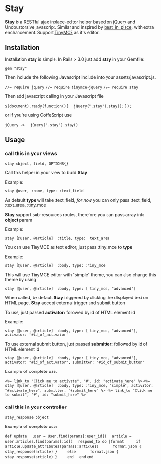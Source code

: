 # Stay
**Stay** is a RESTful ajax inplace-editor helper based on jQuery and Unobustorsive javascript.
Similar and inspired by [best_in_place](https://github.com/bernat/best_in_place), with extra
enchancement. Support [TinyMCE](http://tinymce.moxiecode.com/) as it's editor.

## Installation
Installation **stay** is simple. In Rails > 3.0 just add **stay** in your Gemfile:

  `gem "stay"`
  
Then include the following Javascript include into your assets/javascript.js.

  `//= require jquery`
  `//= require tinymce-jquery`
  `//= require stay`
  
Then add javascript calling in your Javascript file

  `$(document).ready(function(){`
  `  jQuery(".stay").stay();`
  `});`

or if you're using CoffeScript use
  
  `jQuery ->`
  `  jQuery(".stay").stay()`
    
## Usage

### call this in your views

  `stay object, field, OPTIONS{}`

Call this helper in your view to build **Stay**

Example:

  `stay @user, :name, type: :text_field`
  
As default **type** will take :text_field, *for now* you can only pass :text_field, :text_area, :tiny_mce

**Stay** support sub-resources routes, therefore you can pass array into **object** param

Example:

  `stay [@user, @article], :title, type: :text_area`
  
You can use TinyMCE as text editor, just pass :tiny_mce to **type**

Example:

  `stay [@user, @article], :body, type: :tiny_mce`
  
This will use TinyMCE editor with "simple" theme, you can also change this theme by using

  `stay [@user, @article], :body, type: [:tiny_mce, "advanced"]`
  

When called, by default **Stay** triggered by clicking the displayed text on HTML page.
**Stay** accept external trigger and submit button

To use, just passed **activator:** followed by id of HTML element id

Example:

  `stay [@user, @article], :body, type: [:tiny_mce, "advanced"], activator: "#id_of_activator"`
  
To use external submit button, just passed **submitter:** followed by id of HTML element id

  `stay [@user, @article], :body, type: [:tiny_mce, "advanced"], activator: "#id_of_activator", submitter: "#id_of_submit_button"`
  
Example of complete use:

  `<%= link_to "Click me to activate", "#", id: "activate_here" %>`
  `<%= stay [@user, @article], :body, type: :tiny_mce, "simple", activator: "#activate_here", submitter: "#submit_here" %>`
  `<%= link_to "Click me to submit", "#", id: "submit_here" %>`
  
### call this in your controller

  `stay_response object`
  
Example of complete use:

  `def update`
  `  user = User.find(params[:user_id])`
  `  article = user.articles.find(params[:id])`
  `  respond_to do |format|`
  `    if article.update_attributes(params[:article])`
  `      format.json { stay_response(article) }`
  `    else`
  `      format.json { stay_response(article) }`
  `    end`
  `  end`
  `end`
